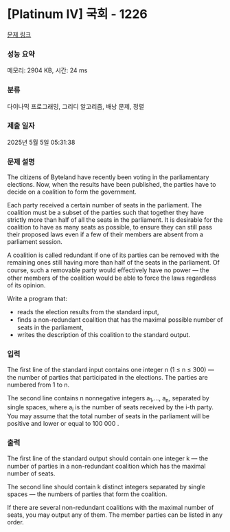 # [Platinum IV] 국회 - 1226 

[문제 링크](https://www.acmicpc.net/problem/1226) 

### 성능 요약

메모리: 2904 KB, 시간: 24 ms

### 분류

다이나믹 프로그래밍, 그리디 알고리즘, 배낭 문제, 정렬

### 제출 일자

2025년 5월 5일 05:31:38

### 문제 설명

<p>The citizens of Byteland have recently been voting in the parliamentary elections. Now, when the results have been published, the parties have to decide on a coalition to form the government.</p>

<p>Each party received a certain number of seats in the parliament. The coalition must be a subset of the parties such that together they have strictly more than half of all the seats in the parliament. It is desirable for the coalition to have as many seats as possible, to ensure they can still pass their proposed laws even if a few of their members are absent from a parliament session.</p>

<p>A coalition is called redundant if one of its parties can be removed with the remaining ones still having more than half of the seats in the parliament. Of course, such a removable party would eﬀectively have no power — the other members of the coalition would be able to force the laws regardless of its opinion.</p>

<p>Write a program that:</p>

<ul>
	<li>reads the election results from the standard input,</li>
	<li>ﬁnds a non-redundant coalition that has the maximal possible number of seats in the parliament,</li>
	<li>writes the description of this coalition to the standard output.</li>
</ul>

### 입력 

 <p>The ﬁrst line of the standard input contains one integer n (1 ≤ n ≤ 300) — the number of parties that participated in the elections. The parties are numbered from 1 to n.</p>

<p>The second line contains n nonnegative integers a<sub>1</sub>,..., a<sub>n</sub>, separated by single spaces, where a<sub>i</sub> is the number of seats received by the i-th party. You may assume that the total number of seats in the parliament will be positive and lower or equal to 100 000 .</p>

### 출력 

 <p>The ﬁrst line of the standard output should contain one integer k — the number of parties in a non-redundant coalition which has the maximal number of seats.</p>

<p>The second line should contain k distinct integers separated by single spaces — the numbers of parties that form the coalition.</p>

<p>If there are several non-redundant coalitions with the maximal number of seats, you may output any of them. The member parties can be listed in any order.</p>

